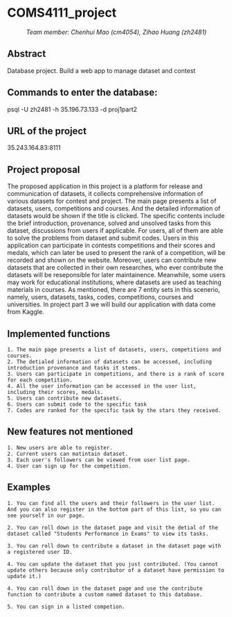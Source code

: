 # COMS4111_project
<center><i>Team member: Chenhui Mao (cm4054), Zihao Huang (zh2481)</i></center>

## Abstract
Database project. Build a web app to manage dataset and contest

## Commands to enter the database:
psql -U zh2481 -h 35.196.73.133 -d proj1part2

## URL of the project
35.243.164.83:8111

## Project proposal
The proposed application in this project is a platform for release and communication of datasets, it collects comprehensive information of various datasets for contest and project. The main page presents a list of datasets, users, competitions and courses. And the detailed information of datasets would be shown if the title is clicked. The specific contents include the brief introduction, provenance, solved and unsolved tasks from this dataset, discussions from users if applicable. For users, all of them are able to solve the problems from dataset and submit codes. Users in this application can participate in contests competitions and their scores and medals, which can later be used to present the rank of a competition, will be recorded and shown on the website. Moreover, users can contribute new datasets that are collected in their own researches, who ever contribute the datasets will be reseponsible for later maintainence. Meanwhile, some users may work for educational institutions, where datasets are used as teaching materials in courses. As mentioned, there are 7 entity sets in this scenerio, namely, users, datasets, tasks, codes, competitions, courses and universities. In project part 3 we will build our application with data come from Kaggle.

## Implemented functions
	1. The main page presents a list of datasets, users, competitions and courses.
	2. The detialed information of datasets can be accessed, including introduction provenance and tasks it stems.
	3. Users can participate in competitions, and there is a rank of score for each competition.
	4. All the user information can be accessed in the user list, including their scores, medals.
	5. Users can contribute new datasets.
    6. Users can submit code to the specific task
    7. Codes are ranked for the specific task by the stars they received.

## New features not mentioned
	1. New users are able to register.
	2. Current users can matintain dataset.
	3. Each user's followers can be viewed from user list page.
    4. User can sign up for the competition.

## Examples
	1. You can find all the users and their followers in the user list. And you can also register in the bottom part of this list, so you can see yourself in our page.

	2. You can roll down in the dataset page and visit the detial of the dataset called "Students Performance in Exams" to view its tasks.

	3. You can roll down to contribute a dataset in the dataset page with a registered user ID.

	4. You can update the dataset that you just contributed. (You cannot update others because only contributor of a dataset have permission to update it.)

	4. You can roll down in the dataset page and use the contribute function to contribute a custom named dataset to this database.

	5. You can sign in a listed competion.




